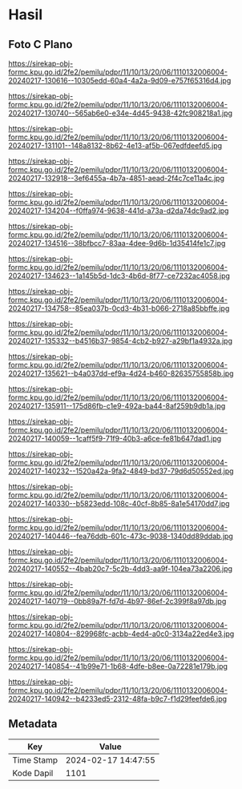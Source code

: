 # Hasil

## Foto C Plano

https://sirekap-obj-formc.kpu.go.id/2fe2/pemilu/pdpr/11/10/13/20/06/1110132006004-20240217-130616--10305edd-60a4-4a2a-9d09-e757f65316d4.jpg

https://sirekap-obj-formc.kpu.go.id/2fe2/pemilu/pdpr/11/10/13/20/06/1110132006004-20240217-130740--565ab6e0-e34e-4d45-9438-42fc908218a1.jpg

https://sirekap-obj-formc.kpu.go.id/2fe2/pemilu/pdpr/11/10/13/20/06/1110132006004-20240217-131101--148a8132-8b62-4e13-af5b-067edfdeefd5.jpg

https://sirekap-obj-formc.kpu.go.id/2fe2/pemilu/pdpr/11/10/13/20/06/1110132006004-20240217-132918--3ef6455a-4b7a-4851-aead-2f4c7ce11a4c.jpg

https://sirekap-obj-formc.kpu.go.id/2fe2/pemilu/pdpr/11/10/13/20/06/1110132006004-20240217-134204--f0ffa974-9638-441d-a73a-d2da74dc9ad2.jpg

https://sirekap-obj-formc.kpu.go.id/2fe2/pemilu/pdpr/11/10/13/20/06/1110132006004-20240217-134516--38bfbcc7-83aa-4dee-9d6b-1d35414fe1c7.jpg

https://sirekap-obj-formc.kpu.go.id/2fe2/pemilu/pdpr/11/10/13/20/06/1110132006004-20240217-134623--1a145b5d-1dc3-4b6d-8f77-ce7232ac4058.jpg

https://sirekap-obj-formc.kpu.go.id/2fe2/pemilu/pdpr/11/10/13/20/06/1110132006004-20240217-134758--85ea037b-0cd3-4b31-b066-2718a85bbffe.jpg

https://sirekap-obj-formc.kpu.go.id/2fe2/pemilu/pdpr/11/10/13/20/06/1110132006004-20240217-135332--b4516b37-9854-4cb2-b927-a29bf1a4932a.jpg

https://sirekap-obj-formc.kpu.go.id/2fe2/pemilu/pdpr/11/10/13/20/06/1110132006004-20240217-135621--b4a037dd-ef9a-4d24-b460-82635755858b.jpg

https://sirekap-obj-formc.kpu.go.id/2fe2/pemilu/pdpr/11/10/13/20/06/1110132006004-20240217-135911--175d86fb-c1e9-492a-ba44-8af259b9db1a.jpg

https://sirekap-obj-formc.kpu.go.id/2fe2/pemilu/pdpr/11/10/13/20/06/1110132006004-20240217-140059--1caff5f9-71f9-40b3-a6ce-fe81b647dad1.jpg

https://sirekap-obj-formc.kpu.go.id/2fe2/pemilu/pdpr/11/10/13/20/06/1110132006004-20240217-140232--1520a42a-9fa2-4849-bd37-79d6d50552ed.jpg

https://sirekap-obj-formc.kpu.go.id/2fe2/pemilu/pdpr/11/10/13/20/06/1110132006004-20240217-140330--b5823edd-108c-40cf-8b85-8a1e54170dd7.jpg

https://sirekap-obj-formc.kpu.go.id/2fe2/pemilu/pdpr/11/10/13/20/06/1110132006004-20240217-140446--fea76ddb-601c-473c-9038-1340dd89ddab.jpg

https://sirekap-obj-formc.kpu.go.id/2fe2/pemilu/pdpr/11/10/13/20/06/1110132006004-20240217-140552--4bab20c7-5c2b-4dd3-aa9f-104ea73a2206.jpg

https://sirekap-obj-formc.kpu.go.id/2fe2/pemilu/pdpr/11/10/13/20/06/1110132006004-20240217-140719--0bb89a7f-fd7d-4b97-86ef-2c399f8a97db.jpg

https://sirekap-obj-formc.kpu.go.id/2fe2/pemilu/pdpr/11/10/13/20/06/1110132006004-20240217-140804--829968fc-acbb-4ed4-a0c0-3134a22ed4e3.jpg

https://sirekap-obj-formc.kpu.go.id/2fe2/pemilu/pdpr/11/10/13/20/06/1110132006004-20240217-140854--41b99e71-1b68-4dfe-b8ee-0a72281e179b.jpg

https://sirekap-obj-formc.kpu.go.id/2fe2/pemilu/pdpr/11/10/13/20/06/1110132006004-20240217-140942--b4233ed5-2312-48fa-b9c7-f1d29feefde6.jpg


## Metadata

| Key        | Value               |
| ---------- | ------------------- |
| Time Stamp | 2024-02-17 14:47:55 |
| Kode Dapil | 1101                |



